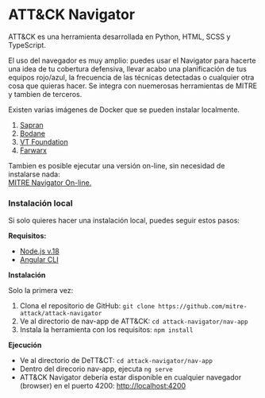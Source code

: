 <h1 dir="auto">ATT&amp;CK Navigator</h1>

<p dir="auto">ATT&amp;CK es una herramienta desarrollada en Python, HTML, SCSS y TypeScript.</p>

<p>El uso del navegador es muy amplio: puedes usar el Navigator para hacerte una idea de tu cobertura defensiva, llevar acabo una planificación de tus equipos rojo/azul, la frecuencia de las técnicas detectadas o cualquier otra cosa que quieras hacer. Se integra con nuemerosas herramientas de MITRE y tambien de terceros.</p>
 
<p dir="auto">Existen varias imágenes de Docker que se pueden instalar localmente.</p>
<ol>
<li><a href="https://hub.docker.com/r/sapran/attack-navigator-docker">Sapran</a></li>
<li><a href="https://hub.docker.com/r/bodane/attack-navigator">Bodane</a></li>
<li><a href="https://hub.docker.com/r/vtfoundation/attack-navigator">VT Foundation</a></li>
<li><a href="https://hub.docker.com/r/farwarx/attack-navigator">Farwarx</a></li></ol>

<p dir="auto">Tambien es posible ejecutar una versión on-line, sin necesidad de instalarse nada:<br>
<a href="https://mitre-attack.github.io/attack-navigator/">MITRE Navigator On-line.</a></p>

<h3 dir="auto">Instalación local</h3>
<p dir="auto">Si solo quieres hacer una instalación local, puedes seguir estos pasos:</p>
<p dir="auto"><strong>Requisitos:</strong></p>
<ul dir="auto">
<li><a href="https://nodejs.org/en">Node.js v.18</a></li>
<li><a href="https://angular.io/cli">Angular CLI</a></li></ul>

<p dir="auto"><strong>Instalación</strong></p>
<p>Solo la primera vez:</p>
<ol>
<li>Clona el repositorio de GitHub: <code>git clone https://github.com/mitre-attack/attack-navigator</code></li>
<li>Ve al directorio de nav-app de ATT&CK: <code>cd attack-navigator/nav-app</code></li>
<li>Instala la herramienta con los requisitos: <code>npm install</code></li>
</ol>

<p dir="auto"><strong>Ejecución</strong></p>
<ul dir="auto">
<li>Ve al directorio de DeTT&CT: <code>cd attack-navigator/nav-app</code></li>
<li>Dentro del direcorio nav-app, ejecuta <code>ng serve</code></li>
<li>ATT&CK Navigator debería estar disponible en cualquier navegador (browser) en el puerto 4200: <a href="http://localhost:4200">http://localhost:4200 </a></li> 
</ul>
